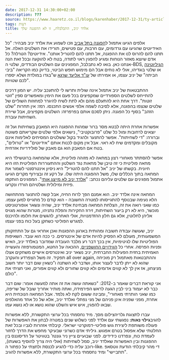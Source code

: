```yaml
---
date: 2017-12-31 14:30:00+02:00
description: ???
source: https://www.haaretz.co.il/blogs/karenhaber/2017-12-31/ty-article/0000017f-f8de-ddde-abff-fcfff6810000
tags: דעות
title: אלדד יניב, התבלבלת, זו לא ההפגנה שלך
---
```


אלפים הגיעו אתמול ל[הפגנה בתל אביב](/news/education/2017-12-30/ty-article/0000017f-da75-d938-a17f-fe7fc2190000) וזכו לשמוע את אלדד יניב מבהיר: "כל האידיוטים שהגיעו עם גרדומים, עם חרבות, עם פטישים, תורידו את השלטים האלה. אל תתנו להם להרוס לנו את ההפגנה, אל תתנו להם להטריל אותנו". אידיוטים? הטרלה? כל אדם שיוצא מאזור הנוחות ומגיע להפגין ראוי לתודה, בטח לא להוקעה ובכל זאת הנה אנחנו כאן. בואו לא נתבלבל, המפגינים עם השלטים הבודדים, שלטי ה-BDS, [הגיליוטינה](/blogs/karenhaber/2017-12-24/ty-article/0000017f-f8bc-d460-afff-fbfe27ae0000) או שלטי בוגדיהו, אולי לא נוחים אבל הם מימוש חופש הביטוי, בדיוק כמו הקריאה "ביבי הביתה" של יניב עצמו, או אמירתו של [עו"ד אליעד שרגא](/blogs/taliherutisover/2017-01-01/ty-article/0000017f-f8e6-d044-adff-fbffd2b70000) ש"בגדו במולדת ושלא יספרו לכם שטויות". 

ההתבטאות של יניב אתמול אינה שולית ותרשו לי להתעכב עליה. יש המון דרכים להתייחס לשלטים הספורדיים שמקפיצים בכל פעם את הימין ומאפשרים ספין "זוטי זוטות". דרך אחת היא להתעלם מהם ולא לתת לשיח להיגרר למחוזות השוליים של שלטים שנצפו בהפגנה, אלא לסיבה לשמה אלפי אנשים התכנסו. רמז: אין תחרות "שלט הזהב" בסוף כל הפגנה. ניתן לסכם אותם בפרפרזה: השלטים מקפיצים, אבל שיירת השחיתות עוברת. 

אפשרות אחרת היתה לבטא מסר ברור שמהות ההפגנה היא המאבק בשחיתות ועל זה יוצאים לרחובות ומול כל שלט "פרובוקטיבי", נישאים אלפי שלטים שקריאתם פשוטה וברורה: "די לשחיתות". אפשר להתנער ולהגיד בקול ששלטים המסיתים לאלימות אינם מקובלים ומקדמים שיח לא ראוי. אבל אין מקום לכנות אותם "אידיוטים" או "טרולים", בטח אם המאבק הוא גם מאבק של סולידריות אזרחית. 

אפשר להסתתר מאחורי רצון במחאה לא מזוהה פוליטית, אלא שהמחאה ברוטשילד היא מחאה פוליטית כי זה טיבן של מחאות נגד השלטון וההתעוררות הפוליטית הזו היא חיונית. בקשתו של יניב "אל תתנו להם להטריל" היא ניסיון אינטרסנטי לשמור את המחאה בתוך הכללים שלו, משל ההפגנה היתה שלו. על רקע זה ובצירוף מקרים הגיעו אתמול מפגינים עם שלטים עליהם נכתב: "[אלדד יניב לא מייצג אותי](https://glz.co.il/%D7%92%D7%9C%D7%A6/%D7%AA%D7%95%D7%9B%D7%A0%D7%99%D7%95%D7%AA/%D7%A0%D7%9B%D7%95%D7%9F-%D7%9C%D7%94%D7%91%D7%95%D7%A7%D7%A8/%D7%A0%D7%9B%D7%95%D7%9F-%D7%9C%D7%94%D7%91%D7%95%D7%A7%D7%A831-12-2017-0801/%D7%90%D7%9C%D7%93%D7%93-%D7%99%D7%A0%D7%99%D7%91-%D7%9C%D7%90-%D7%9E%D7%99%D7%99%D7%A6%D7%92-%D7%90%D7%95%D7%AA%D7%99-%D7%A0%D7%95%D7%A9%D7%90-%D7%94%D7%A9%D7%9C%D7%98-%D7%91%D7%9E%D7%97%D7%90%D7%94-%D7%90%D7%9E%D7%A9-%D7%91%D7%A8%D7%90%D7%99%D7%95%D7%9F)". המפגינים הותקפו פיזית ומילולית ושלטיהם הורדו ונקרעו. 

המחאה אינה אלדד יניב. הוא אמנם הפך לרוח החיה, אבל קשה להתנער מהתחושה הלא נעימה שבנוסף להתגייסותו למטרה החשובה - הוא קודם כל מתגייס למען עצמו. כמו שאני רואה את זה, הצלחת המחאה מבחינת אלדד יניב, שהיה ונשאר אופורטוניסט מוכשר, היא לא רק ביעור השחיתות, זירוז החקירות והפלת נתניהו, מטרות שהוא מגויס אליהן לחלוטין, אלא גם חלון ההזדמנויות, אולי האחרון, להגשים את חלומו ולהיכנס למגרש הפוליטי כשחקן בעל כוח בפני עצמו. 

יניב, שעושה עבודה חשובה ומהותית בארגון ההפגנות ואכן אחראי גם על התחזקותן המשמעותית, מעולם לא הפסיק להיות אדם של אינטרסים. כי ככה הוא עובד. השאיפות הפוליטיות שלו לגיטימיות, אין בכך דבר רע מלבד העובדה שמדובר באלדד יניב, האיש ופניות הפרסה. אחרי כל [הווידויים החושפניים](/magazine/2012-04-18/ty-article/0000017f-e1b1-d568-ad7f-f3fbe7b50000), ההכאה על החטא, המטמורפוזה והעשייה האמיתית בחזית הפעילות החברתית, יניב נשאר יניב ואינטרסים אישיים משחקים אצלו תפקיד. זה משל הצפרדע והעקרב all over again, וההתבטאות מאתמול רק מוכיחה שהוא לא ייתן לדבר לעצור אותו, ושדבר לא השתנה ו"כשאין שום דבר יותר חשוב מניצחון, אז אין לך לא קווים אדומים ולא קווים שחורים ולא קווים אפורים, ואני חציתי את כולם". 

אני קוראת דברים שאמר ב-2012: "כשאתה עושה את זה אתה למעשה אומר: שום דבר כבר לא יעמוד ביני לבין הגעה לראש הפירמידה, ואתה מותיר אחריך שובל של שריפה, כמו שאני הותרתי מאחורי", ומבינה ששום לקח לא נלמד. אבל המחאה הנוכחית היא אחרת, מפני שפניה אינן פניהם של מני נפתלי ואלדד יניב, אלא של כל אחד מהאלפים שבאו להפגין, איש איש והשלט שהוא נושא או לא נושא עמו. 

 עברו לתצוגת גלריהצילום מסך. מיד נחסמתי בכל ערוצי התקשורת, ללא אפשרות להגיב**גילוי נאות:** נפגשתי עם אלדד לפני כשלוש שנים במטרה לבחון את האפשרות של פעולה משותפת ליצירת גוש פוליטי-דמוקרטי ישראלי. קיבלתי אזהרות לגביו ובכל זאת החלטתי שלא אפסול בטרם אפגוש. גיליתי אדם כשרוני שבעיקר מחפש את הדרך לחזור לעמדת כוח, ונפרדנו כידידים. לפני שבועיים צייץ ניר גונטז' בטוויטר על הדיסוננס בין ההפגנות ובין האפשרות שאלדד יניב, סמל לשחיתות (אולי היה צריך להוסיף בשעתו), רוכב עליה כדי להגיע לכנסת ולחצתי על כפתור ה-like. די מהר קיבלתי הודעת ווטסאפ "תתביישי" ומיד נחסמתי בכל ערוצי התקשורת, ללא אפשרות להגיב.